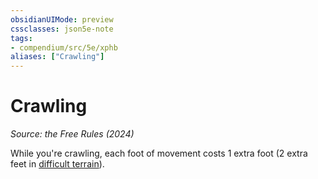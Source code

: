 ```yaml
---
obsidianUIMode: preview
cssclasses: json5e-note
tags:
- compendium/src/5e/xphb
aliases: ["Crawling"]
---
```

# Crawling
*Source: the Free Rules (2024)* 

While you're crawling, each foot of movement costs 1 extra foot (2 extra feet in [difficult terrain](rules/variant-rules/difficult-terrain-xphb.md)).